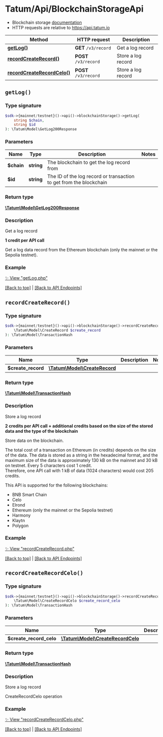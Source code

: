 # Tatum/Api/BlockchainStorageApi

* Blockchain storage [documentation](https://apidoc.tatum.io/tag/Blockchain-storage/)
* HTTP requests are relative to https://api.tatum.io

Method | HTTP request | Description
------------- | ------------- | -------------
[**getLog()**](#getlog) | **GET** `/v3/record` | Get a log record
[**recordCreateRecord()**](#recordcreaterecord) | **POST** `/v3/record` | Store a log record
[**recordCreateRecordCelo()**](#recordcreaterecordcelo) | **POST** `/v3/record` | Store a log record


## `getLog()`

### Type signature

```php
$sdk->{mainnet/testnet}()->api()->blockchainStorage()->getLog(
    string $chain,
    string $id
): \Tatum\Model\GetLog200Response
```

### Parameters

Name | Type | Description  | Notes
------------- | ------------- | ------------- | -------------
 **$chain** | **string**  | The blockchain to get the log record from |
 **$id** | **string**  | The ID of the log record or transaction to get from the blockchain |

### Return type

[**\Tatum\Model\GetLog200Response**](../Model/GetLog200Response.md)

### Description

Get a log record

<p><b>1 credit per API call</b></p> <p>Get a log data record from the Ethereum blockchain (only the mainnet or the Sepolia testnet).</p>

### Example

[✨ View "getLog.php"](../../examples/Api/BlockchainStorageApi/getLog.php)

[[Back to top]](#) | [[Back to API Endpoints]](../index.md#api-endpoints)

## `recordCreateRecord()`

### Type signature

```php
$sdk->{mainnet/testnet}()->api()->blockchainStorage()->recordCreateRecord(
    \Tatum\Model\CreateRecord $create_record
): \Tatum\Model\TransactionHash
```

### Parameters

Name | Type | Description  | Notes
------------- | ------------- | ------------- | -------------
 **$create_record** | [**\Tatum\Model\CreateRecord**](../Model/CreateRecord.md) |  |

### Return type

[**\Tatum\Model\TransactionHash**](../Model/TransactionHash.md)

### Description

Store a log record

<p><b>2 credits per API call + additional credits based on the size of the stored data and the type of the blockchain</b></p> <p>Store data on the blockchain.</p> <p>The total cost of a transaction on Ethereum (in credits) depends on the size of the data. The data is stored as a string in the hexadecimal format, and the maximum size of the data is approximately 130 kB on the mainnet and 30 kB on testnet. Every 5 characters cost 1 credit.<br/> Therefore, one API call with 1 kB of data (1024 characters) would cost 205 credits.</p> <p>This API is supported for the following blockchains:</p> <ul> <li>BNB Smart Chain</li> <li>Celo</li> <li>Elrond</li> <li>Ethereum (only the mainnet or the Sepolia testnet)</li> <li>Harmony</li> <li>Klaytn</li> <li>Polygon</li> </ul>

### Example

[✨ View "recordCreateRecord.php"](../../examples/Api/BlockchainStorageApi/recordCreateRecord.php)

[[Back to top]](#) | [[Back to API Endpoints]](../index.md#api-endpoints)

## `recordCreateRecordCelo()`

### Type signature

```php
$sdk->{mainnet/testnet}()->api()->blockchainStorage()->recordCreateRecordCelo(
    \Tatum\Model\CreateRecordCelo $create_record_celo
): \Tatum\Model\TransactionHash
```

### Parameters

Name | Type | Description  | Notes
------------- | ------------- | ------------- | -------------
 **$create_record_celo** | [**\Tatum\Model\CreateRecordCelo**](../Model/CreateRecordCelo.md) |  |

### Return type

[**\Tatum\Model\TransactionHash**](../Model/TransactionHash.md)

### Description

Store a log record

CreateRecordCelo operation

### Example

[✨ View "recordCreateRecordCelo.php"](../../examples/Api/BlockchainStorageApi/recordCreateRecordCelo.php)

[[Back to top]](#) | [[Back to API Endpoints]](../index.md#api-endpoints)
